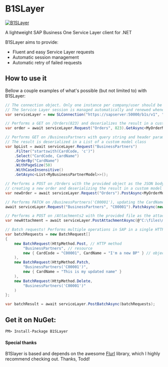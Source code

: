 # B1SLayer

[![B1SLayer](https://img.shields.io/nuget/v/B1SLayer.svg?maxAge=3600&label=B1SLayer)](https://www.nuget.org/packages/B1SLayer/)

A lightweight SAP Business One Service Layer client for .NET

B1SLayer aims to provide:
- Fluent and easy Service Layer requests
- Automatic session management
- Automatic retry of failed requests

## How to use it

Bellow a couple examples of what's possible (but not limited to) with B1SLayer:

````c#
// The connection object. Only one instance per company/user should be used in the application
// The Service Layer session is managed automatically and renewed whenever necessary
var serviceLayer = new SLConnection("https://sapserver:50000/b1s/v1", "COMPANYDB", "manager", "12345");

// Performs a GET on /Orders(823) and deserializes the result in a custom model class
var order = await serviceLayer.Request("Orders", 823).GetAsync<MyOrderModel>();

// Performs GET on /BusinessPartners with query string and header parameters supported by Service Layer
// The result is deserialized in a List of a custom model class
var bpList = await serviceLayer.Request("BusinessPartners")
    .Filter("startswith(CardCode, 'c')")
    .Select("CardCode, CardName")
    .OrderBy("CardName")
    .WithPageSize(50)
    .WithCaseInsensitive()
    .GetAsync<List<MyBusinessPartnerModel>>();

// Performs a POST on /Orders with the provided object as the JSON body, 
// creating a new order and deserializing the result in a custom model class
var newOrder = await serviceLayer.Request("Orders").PostAsync<MyOrderModel>(myNewOrderObject);

// Performs PATCH on /BusinessPartners('C00001'), updating the CardName of the Business Partner
await serviceLayer.Request("BusinessPartners", "C00001").PatchAsync(new { CardName = "Updated BP name" });

// Performs a POST on /Attachments2 with the provided file as the attachment
var newAttachment = await serviceLayer.PostAttachmentAsync(@"C:\files\myfile.pdf");

// Batch requests! Performs multiple operations in SAP in a single HTTP request
var batchRequests = new BatchRequest[]
{
    new BatchRequest(HttpMethod.Post, // HTTP method
        "BusinessPartners", // resource
        new { CardCode = "C00001", CardName = "I'm a new BP" } // object to be sent as the JSON body
    ),
    new BatchRequest(HttpMethod.Patch, 
        "BusinessPartners('C00001')", 
        new { CardName = "This is my updated name" }
    ),  
    new BatchRequest(HttpMethod.Delete, 
        "BusinessPartners('C00001')"
    )
};

var batchResult = await serviceLayer.PostBatchAsync(batchRequests);
````

## Get it on NuGet:

`PM> Install-Package B1SLayer`

#### Special thanks

B1Slayer is based and depends on the awesome [Flurl](https://github.com/tmenier/Flurl) library, which I highly recommend checking out. Thanks, Todd!
